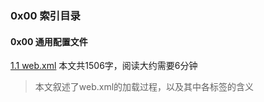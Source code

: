 ### 0x00 索引目录

#### 0x00 通用配置文件

[1.1 web.xml](https://www.shaoqunliu.cn/1301.html) 本文共1506字，阅读大约需要6分钟

> 本文叙述了web.xml的加载过程，以及其中各标签的含义

